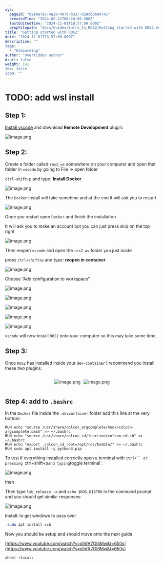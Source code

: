```yaml
---
sys:
  pageId: "89e0a78c-4e2b-4070-b327-d28cb0694742"
  createdTime: "2024-08-21T00:24:00.000Z"
  lastEditedTime: "2024-11-01T18:57:00.000Z"
  propFilepath: "docs/Guides/intro_to_ROS2/Getting started with ROS2.md"
title: "Getting started with ROS2"
date: "2024-11-01T18:57:00.000Z"
description: ""
tags:
  - "Onboarding"
author: "Overridden author"
draft: false
weight: 141
toc: false
icon: ""
---
```


# TODO: add wsl install

## Step 1:

[Install vscode](https://code.visualstudio.com/download) and download **Remote Development** plugin:

![image.png](https://prod-files-secure.s3.us-west-2.amazonaws.com/d518164a-d88e-44d1-a4ee-3adb3bd8bce0/efb52993-1881-4a40-b95e-6f020334f022/image.png?X-Amz-Algorithm=AWS4-HMAC-SHA256&X-Amz-Content-Sha256=UNSIGNED-PAYLOAD&X-Amz-Credential=ASIAZI2LB466472NU5BR%2F20250331%2Fus-west-2%2Fs3%2Faws4_request&X-Amz-Date=20250331T181118Z&X-Amz-Expires=3600&X-Amz-Security-Token=IQoJb3JpZ2luX2VjEEEaCXVzLXdlc3QtMiJHMEUCIQDc6EQh%2BgSoD9k5OoQj7RmS0q2XdaDw8%2FU4poiAlHL8owIgETIPsg9APaC6teSJ%2FO6aCoeevKx3n%2F7UdFjCkmI%2FuVwqiAQIqv%2F%2F%2F%2F%2F%2F%2F%2F%2F%2FARAAGgw2Mzc0MjMxODM4MDUiDFQmnHPIjimWrkERNSrcA%2FC91a0AWw9%2Fbl97U5hXE8Z%2Fo5DsJL0vylJcNhZ4jNMCq7AUjLYu%2BZdzPTs4kC9OcTwPgxp2YDPPfGGnDQd8m3UAJBmzvtNzIYlNzmn4fj9fL7qkVPu2ObNPGMFa%2BVXN8rEkLdI0age4R%2B%2B%2B9ugBAmgrFP29UQ8axWJhEzdiipwQJ0gX1OkrFLa12%2BXsPUtZ8OP%2BCsoxCxhMqa4OiWeRM4dct7s8f10t6o9zchNEh3WlHBCmE66buMuLJJeC%2FnEfJRi2gmxxyIpRGzTCFI4bLYw%2FixCV8ex4asxwDgfQMzjH62SfkkUDtN7daL8FEuVP%2FzCWwFcMY%2BosPYuhWSYtyC9ZFVVWfZYwwBZYNCJEDzX4RX0TtMpi7ZdW6bnWfXizHkKg8wpkoTiRiHqtqHFqOzCJtXbSsPmyiwSGHy2ssUswgth4B1BjLlvywouS7t26kExSXikyZMtZPXKrYLUIkqSilb66KPIt2qwZ%2B6oQPndIGSurFYD2VDvP4FeK8b00L%2BSxA%2B3vNx6fpi3j2YTMBQF0Syi4i%2B4hmN9KeONGfKPGEnV615CfQuDO1XO8kFea7LzgzhX5jTy6SWvtP%2BllAZ3%2FyH5vZJQa2AV2J1wtSnfQ6hw6R5mDRV86PVClMKScq78GOqUBFs64XurZZxC5gTxujeX03uV4O%2FoJFH3CkacDB8eG8oHgp037A2StYPmpMFFcLRit5raEWMlU7mLx5bVE2q0pJMukjLZuSY4usOh4J%2Ft%2Bwpx9avqwrojgUl8%2FyllNuyhJffohtIsPrCyDuLW5hLQIUlDdpxMZvBzCjjGU9zaCDVtkPTsZD84mHJ4YIfCu9Ko43aU5s7CnCre0KUS95FAwUiABHHhT&X-Amz-Signature=8d1a0ed8f1338456e3b92653e92097802213dd8ac1542dd37372a187a6dc1ab7&X-Amz-SignedHeaders=host&x-id=GetObject)

## Step 2:

Create a folder called `ros2_ws` somewhere on your computer and open that folder in `vscode` by going to File → open folder 

`ctrl+shift+p` and type: **Install Docker**

![image.png](https://prod-files-secure.s3.us-west-2.amazonaws.com/d518164a-d88e-44d1-a4ee-3adb3bd8bce0/2269dc0e-1cd5-47ff-bceb-c04ad9b2eab0/image.png?X-Amz-Algorithm=AWS4-HMAC-SHA256&X-Amz-Content-Sha256=UNSIGNED-PAYLOAD&X-Amz-Credential=ASIAZI2LB466472NU5BR%2F20250331%2Fus-west-2%2Fs3%2Faws4_request&X-Amz-Date=20250331T181118Z&X-Amz-Expires=3600&X-Amz-Security-Token=IQoJb3JpZ2luX2VjEEEaCXVzLXdlc3QtMiJHMEUCIQDc6EQh%2BgSoD9k5OoQj7RmS0q2XdaDw8%2FU4poiAlHL8owIgETIPsg9APaC6teSJ%2FO6aCoeevKx3n%2F7UdFjCkmI%2FuVwqiAQIqv%2F%2F%2F%2F%2F%2F%2F%2F%2F%2FARAAGgw2Mzc0MjMxODM4MDUiDFQmnHPIjimWrkERNSrcA%2FC91a0AWw9%2Fbl97U5hXE8Z%2Fo5DsJL0vylJcNhZ4jNMCq7AUjLYu%2BZdzPTs4kC9OcTwPgxp2YDPPfGGnDQd8m3UAJBmzvtNzIYlNzmn4fj9fL7qkVPu2ObNPGMFa%2BVXN8rEkLdI0age4R%2B%2B%2B9ugBAmgrFP29UQ8axWJhEzdiipwQJ0gX1OkrFLa12%2BXsPUtZ8OP%2BCsoxCxhMqa4OiWeRM4dct7s8f10t6o9zchNEh3WlHBCmE66buMuLJJeC%2FnEfJRi2gmxxyIpRGzTCFI4bLYw%2FixCV8ex4asxwDgfQMzjH62SfkkUDtN7daL8FEuVP%2FzCWwFcMY%2BosPYuhWSYtyC9ZFVVWfZYwwBZYNCJEDzX4RX0TtMpi7ZdW6bnWfXizHkKg8wpkoTiRiHqtqHFqOzCJtXbSsPmyiwSGHy2ssUswgth4B1BjLlvywouS7t26kExSXikyZMtZPXKrYLUIkqSilb66KPIt2qwZ%2B6oQPndIGSurFYD2VDvP4FeK8b00L%2BSxA%2B3vNx6fpi3j2YTMBQF0Syi4i%2B4hmN9KeONGfKPGEnV615CfQuDO1XO8kFea7LzgzhX5jTy6SWvtP%2BllAZ3%2FyH5vZJQa2AV2J1wtSnfQ6hw6R5mDRV86PVClMKScq78GOqUBFs64XurZZxC5gTxujeX03uV4O%2FoJFH3CkacDB8eG8oHgp037A2StYPmpMFFcLRit5raEWMlU7mLx5bVE2q0pJMukjLZuSY4usOh4J%2Ft%2Bwpx9avqwrojgUl8%2FyllNuyhJffohtIsPrCyDuLW5hLQIUlDdpxMZvBzCjjGU9zaCDVtkPTsZD84mHJ4YIfCu9Ko43aU5s7CnCre0KUS95FAwUiABHHhT&X-Amz-Signature=017c081ff1ba68b5c12fa102f1f696079aa56581c570db0bfbc2a100329fde7c&X-Amz-SignedHeaders=host&x-id=GetObject)

The `Docker` install will take sometime and at the end it will ask you to restart

![image.png](https://prod-files-secure.s3.us-west-2.amazonaws.com/d518164a-d88e-44d1-a4ee-3adb3bd8bce0/ed233f78-be33-4b1f-b89c-9c346c0e961e/image.png?X-Amz-Algorithm=AWS4-HMAC-SHA256&X-Amz-Content-Sha256=UNSIGNED-PAYLOAD&X-Amz-Credential=ASIAZI2LB466472NU5BR%2F20250331%2Fus-west-2%2Fs3%2Faws4_request&X-Amz-Date=20250331T181118Z&X-Amz-Expires=3600&X-Amz-Security-Token=IQoJb3JpZ2luX2VjEEEaCXVzLXdlc3QtMiJHMEUCIQDc6EQh%2BgSoD9k5OoQj7RmS0q2XdaDw8%2FU4poiAlHL8owIgETIPsg9APaC6teSJ%2FO6aCoeevKx3n%2F7UdFjCkmI%2FuVwqiAQIqv%2F%2F%2F%2F%2F%2F%2F%2F%2F%2FARAAGgw2Mzc0MjMxODM4MDUiDFQmnHPIjimWrkERNSrcA%2FC91a0AWw9%2Fbl97U5hXE8Z%2Fo5DsJL0vylJcNhZ4jNMCq7AUjLYu%2BZdzPTs4kC9OcTwPgxp2YDPPfGGnDQd8m3UAJBmzvtNzIYlNzmn4fj9fL7qkVPu2ObNPGMFa%2BVXN8rEkLdI0age4R%2B%2B%2B9ugBAmgrFP29UQ8axWJhEzdiipwQJ0gX1OkrFLa12%2BXsPUtZ8OP%2BCsoxCxhMqa4OiWeRM4dct7s8f10t6o9zchNEh3WlHBCmE66buMuLJJeC%2FnEfJRi2gmxxyIpRGzTCFI4bLYw%2FixCV8ex4asxwDgfQMzjH62SfkkUDtN7daL8FEuVP%2FzCWwFcMY%2BosPYuhWSYtyC9ZFVVWfZYwwBZYNCJEDzX4RX0TtMpi7ZdW6bnWfXizHkKg8wpkoTiRiHqtqHFqOzCJtXbSsPmyiwSGHy2ssUswgth4B1BjLlvywouS7t26kExSXikyZMtZPXKrYLUIkqSilb66KPIt2qwZ%2B6oQPndIGSurFYD2VDvP4FeK8b00L%2BSxA%2B3vNx6fpi3j2YTMBQF0Syi4i%2B4hmN9KeONGfKPGEnV615CfQuDO1XO8kFea7LzgzhX5jTy6SWvtP%2BllAZ3%2FyH5vZJQa2AV2J1wtSnfQ6hw6R5mDRV86PVClMKScq78GOqUBFs64XurZZxC5gTxujeX03uV4O%2FoJFH3CkacDB8eG8oHgp037A2StYPmpMFFcLRit5raEWMlU7mLx5bVE2q0pJMukjLZuSY4usOh4J%2Ft%2Bwpx9avqwrojgUl8%2FyllNuyhJffohtIsPrCyDuLW5hLQIUlDdpxMZvBzCjjGU9zaCDVtkPTsZD84mHJ4YIfCu9Ko43aU5s7CnCre0KUS95FAwUiABHHhT&X-Amz-Signature=1021ea7a5a4adcf8b35a7a440927eafc80e12e8e4c7b97263f902c3d67528809&X-Amz-SignedHeaders=host&x-id=GetObject)

Once you restart open `Docker` and finish the installation

It will ask you to make an account but you can just press skip on the top right

![image.png](https://prod-files-secure.s3.us-west-2.amazonaws.com/d518164a-d88e-44d1-a4ee-3adb3bd8bce0/21010ad9-1659-4fd9-9f59-9932a09b2a3d/image.png?X-Amz-Algorithm=AWS4-HMAC-SHA256&X-Amz-Content-Sha256=UNSIGNED-PAYLOAD&X-Amz-Credential=ASIAZI2LB466472NU5BR%2F20250331%2Fus-west-2%2Fs3%2Faws4_request&X-Amz-Date=20250331T181118Z&X-Amz-Expires=3600&X-Amz-Security-Token=IQoJb3JpZ2luX2VjEEEaCXVzLXdlc3QtMiJHMEUCIQDc6EQh%2BgSoD9k5OoQj7RmS0q2XdaDw8%2FU4poiAlHL8owIgETIPsg9APaC6teSJ%2FO6aCoeevKx3n%2F7UdFjCkmI%2FuVwqiAQIqv%2F%2F%2F%2F%2F%2F%2F%2F%2F%2FARAAGgw2Mzc0MjMxODM4MDUiDFQmnHPIjimWrkERNSrcA%2FC91a0AWw9%2Fbl97U5hXE8Z%2Fo5DsJL0vylJcNhZ4jNMCq7AUjLYu%2BZdzPTs4kC9OcTwPgxp2YDPPfGGnDQd8m3UAJBmzvtNzIYlNzmn4fj9fL7qkVPu2ObNPGMFa%2BVXN8rEkLdI0age4R%2B%2B%2B9ugBAmgrFP29UQ8axWJhEzdiipwQJ0gX1OkrFLa12%2BXsPUtZ8OP%2BCsoxCxhMqa4OiWeRM4dct7s8f10t6o9zchNEh3WlHBCmE66buMuLJJeC%2FnEfJRi2gmxxyIpRGzTCFI4bLYw%2FixCV8ex4asxwDgfQMzjH62SfkkUDtN7daL8FEuVP%2FzCWwFcMY%2BosPYuhWSYtyC9ZFVVWfZYwwBZYNCJEDzX4RX0TtMpi7ZdW6bnWfXizHkKg8wpkoTiRiHqtqHFqOzCJtXbSsPmyiwSGHy2ssUswgth4B1BjLlvywouS7t26kExSXikyZMtZPXKrYLUIkqSilb66KPIt2qwZ%2B6oQPndIGSurFYD2VDvP4FeK8b00L%2BSxA%2B3vNx6fpi3j2YTMBQF0Syi4i%2B4hmN9KeONGfKPGEnV615CfQuDO1XO8kFea7LzgzhX5jTy6SWvtP%2BllAZ3%2FyH5vZJQa2AV2J1wtSnfQ6hw6R5mDRV86PVClMKScq78GOqUBFs64XurZZxC5gTxujeX03uV4O%2FoJFH3CkacDB8eG8oHgp037A2StYPmpMFFcLRit5raEWMlU7mLx5bVE2q0pJMukjLZuSY4usOh4J%2Ft%2Bwpx9avqwrojgUl8%2FyllNuyhJffohtIsPrCyDuLW5hLQIUlDdpxMZvBzCjjGU9zaCDVtkPTsZD84mHJ4YIfCu9Ko43aU5s7CnCre0KUS95FAwUiABHHhT&X-Amz-Signature=62b15dc35c8fb25d70b8d03c331d25cf38e037aeb93dffd9eb2825258bfd0e2f&X-Amz-SignedHeaders=host&x-id=GetObject)

Then reopen `vscode` and open the `ros2_ws` folder you just made

press `ctrl+shift+p` and type: **reopen in container**

![image.png](https://prod-files-secure.s3.us-west-2.amazonaws.com/d518164a-d88e-44d1-a4ee-3adb3bd8bce0/4e93b8c2-41ad-488c-8095-c74205196118/image.png?X-Amz-Algorithm=AWS4-HMAC-SHA256&X-Amz-Content-Sha256=UNSIGNED-PAYLOAD&X-Amz-Credential=ASIAZI2LB466472NU5BR%2F20250331%2Fus-west-2%2Fs3%2Faws4_request&X-Amz-Date=20250331T181118Z&X-Amz-Expires=3600&X-Amz-Security-Token=IQoJb3JpZ2luX2VjEEEaCXVzLXdlc3QtMiJHMEUCIQDc6EQh%2BgSoD9k5OoQj7RmS0q2XdaDw8%2FU4poiAlHL8owIgETIPsg9APaC6teSJ%2FO6aCoeevKx3n%2F7UdFjCkmI%2FuVwqiAQIqv%2F%2F%2F%2F%2F%2F%2F%2F%2F%2FARAAGgw2Mzc0MjMxODM4MDUiDFQmnHPIjimWrkERNSrcA%2FC91a0AWw9%2Fbl97U5hXE8Z%2Fo5DsJL0vylJcNhZ4jNMCq7AUjLYu%2BZdzPTs4kC9OcTwPgxp2YDPPfGGnDQd8m3UAJBmzvtNzIYlNzmn4fj9fL7qkVPu2ObNPGMFa%2BVXN8rEkLdI0age4R%2B%2B%2B9ugBAmgrFP29UQ8axWJhEzdiipwQJ0gX1OkrFLa12%2BXsPUtZ8OP%2BCsoxCxhMqa4OiWeRM4dct7s8f10t6o9zchNEh3WlHBCmE66buMuLJJeC%2FnEfJRi2gmxxyIpRGzTCFI4bLYw%2FixCV8ex4asxwDgfQMzjH62SfkkUDtN7daL8FEuVP%2FzCWwFcMY%2BosPYuhWSYtyC9ZFVVWfZYwwBZYNCJEDzX4RX0TtMpi7ZdW6bnWfXizHkKg8wpkoTiRiHqtqHFqOzCJtXbSsPmyiwSGHy2ssUswgth4B1BjLlvywouS7t26kExSXikyZMtZPXKrYLUIkqSilb66KPIt2qwZ%2B6oQPndIGSurFYD2VDvP4FeK8b00L%2BSxA%2B3vNx6fpi3j2YTMBQF0Syi4i%2B4hmN9KeONGfKPGEnV615CfQuDO1XO8kFea7LzgzhX5jTy6SWvtP%2BllAZ3%2FyH5vZJQa2AV2J1wtSnfQ6hw6R5mDRV86PVClMKScq78GOqUBFs64XurZZxC5gTxujeX03uV4O%2FoJFH3CkacDB8eG8oHgp037A2StYPmpMFFcLRit5raEWMlU7mLx5bVE2q0pJMukjLZuSY4usOh4J%2Ft%2Bwpx9avqwrojgUl8%2FyllNuyhJffohtIsPrCyDuLW5hLQIUlDdpxMZvBzCjjGU9zaCDVtkPTsZD84mHJ4YIfCu9Ko43aU5s7CnCre0KUS95FAwUiABHHhT&X-Amz-Signature=458f78a56fb1bd87b873d51f21c3b32b04a677f01f702ebe7ab29ceb12047f57&X-Amz-SignedHeaders=host&x-id=GetObject)

Choose “Add configuration to workspace”

![image.png](https://prod-files-secure.s3.us-west-2.amazonaws.com/d518164a-d88e-44d1-a4ee-3adb3bd8bce0/9560b282-5060-4989-ba37-97e7b2c22476/image.png?X-Amz-Algorithm=AWS4-HMAC-SHA256&X-Amz-Content-Sha256=UNSIGNED-PAYLOAD&X-Amz-Credential=ASIAZI2LB466472NU5BR%2F20250331%2Fus-west-2%2Fs3%2Faws4_request&X-Amz-Date=20250331T181118Z&X-Amz-Expires=3600&X-Amz-Security-Token=IQoJb3JpZ2luX2VjEEEaCXVzLXdlc3QtMiJHMEUCIQDc6EQh%2BgSoD9k5OoQj7RmS0q2XdaDw8%2FU4poiAlHL8owIgETIPsg9APaC6teSJ%2FO6aCoeevKx3n%2F7UdFjCkmI%2FuVwqiAQIqv%2F%2F%2F%2F%2F%2F%2F%2F%2F%2FARAAGgw2Mzc0MjMxODM4MDUiDFQmnHPIjimWrkERNSrcA%2FC91a0AWw9%2Fbl97U5hXE8Z%2Fo5DsJL0vylJcNhZ4jNMCq7AUjLYu%2BZdzPTs4kC9OcTwPgxp2YDPPfGGnDQd8m3UAJBmzvtNzIYlNzmn4fj9fL7qkVPu2ObNPGMFa%2BVXN8rEkLdI0age4R%2B%2B%2B9ugBAmgrFP29UQ8axWJhEzdiipwQJ0gX1OkrFLa12%2BXsPUtZ8OP%2BCsoxCxhMqa4OiWeRM4dct7s8f10t6o9zchNEh3WlHBCmE66buMuLJJeC%2FnEfJRi2gmxxyIpRGzTCFI4bLYw%2FixCV8ex4asxwDgfQMzjH62SfkkUDtN7daL8FEuVP%2FzCWwFcMY%2BosPYuhWSYtyC9ZFVVWfZYwwBZYNCJEDzX4RX0TtMpi7ZdW6bnWfXizHkKg8wpkoTiRiHqtqHFqOzCJtXbSsPmyiwSGHy2ssUswgth4B1BjLlvywouS7t26kExSXikyZMtZPXKrYLUIkqSilb66KPIt2qwZ%2B6oQPndIGSurFYD2VDvP4FeK8b00L%2BSxA%2B3vNx6fpi3j2YTMBQF0Syi4i%2B4hmN9KeONGfKPGEnV615CfQuDO1XO8kFea7LzgzhX5jTy6SWvtP%2BllAZ3%2FyH5vZJQa2AV2J1wtSnfQ6hw6R5mDRV86PVClMKScq78GOqUBFs64XurZZxC5gTxujeX03uV4O%2FoJFH3CkacDB8eG8oHgp037A2StYPmpMFFcLRit5raEWMlU7mLx5bVE2q0pJMukjLZuSY4usOh4J%2Ft%2Bwpx9avqwrojgUl8%2FyllNuyhJffohtIsPrCyDuLW5hLQIUlDdpxMZvBzCjjGU9zaCDVtkPTsZD84mHJ4YIfCu9Ko43aU5s7CnCre0KUS95FAwUiABHHhT&X-Amz-Signature=b9a702457356c4ef5738ab11f73b9f2fa25262581b5701a6c7cb8a100ae4b3c4&X-Amz-SignedHeaders=host&x-id=GetObject)

![image.png](https://prod-files-secure.s3.us-west-2.amazonaws.com/d518164a-d88e-44d1-a4ee-3adb3bd8bce0/2ee63f81-886b-48e8-a553-dc6e5eac99e4/image.png?X-Amz-Algorithm=AWS4-HMAC-SHA256&X-Amz-Content-Sha256=UNSIGNED-PAYLOAD&X-Amz-Credential=ASIAZI2LB466472NU5BR%2F20250331%2Fus-west-2%2Fs3%2Faws4_request&X-Amz-Date=20250331T181118Z&X-Amz-Expires=3600&X-Amz-Security-Token=IQoJb3JpZ2luX2VjEEEaCXVzLXdlc3QtMiJHMEUCIQDc6EQh%2BgSoD9k5OoQj7RmS0q2XdaDw8%2FU4poiAlHL8owIgETIPsg9APaC6teSJ%2FO6aCoeevKx3n%2F7UdFjCkmI%2FuVwqiAQIqv%2F%2F%2F%2F%2F%2F%2F%2F%2F%2FARAAGgw2Mzc0MjMxODM4MDUiDFQmnHPIjimWrkERNSrcA%2FC91a0AWw9%2Fbl97U5hXE8Z%2Fo5DsJL0vylJcNhZ4jNMCq7AUjLYu%2BZdzPTs4kC9OcTwPgxp2YDPPfGGnDQd8m3UAJBmzvtNzIYlNzmn4fj9fL7qkVPu2ObNPGMFa%2BVXN8rEkLdI0age4R%2B%2B%2B9ugBAmgrFP29UQ8axWJhEzdiipwQJ0gX1OkrFLa12%2BXsPUtZ8OP%2BCsoxCxhMqa4OiWeRM4dct7s8f10t6o9zchNEh3WlHBCmE66buMuLJJeC%2FnEfJRi2gmxxyIpRGzTCFI4bLYw%2FixCV8ex4asxwDgfQMzjH62SfkkUDtN7daL8FEuVP%2FzCWwFcMY%2BosPYuhWSYtyC9ZFVVWfZYwwBZYNCJEDzX4RX0TtMpi7ZdW6bnWfXizHkKg8wpkoTiRiHqtqHFqOzCJtXbSsPmyiwSGHy2ssUswgth4B1BjLlvywouS7t26kExSXikyZMtZPXKrYLUIkqSilb66KPIt2qwZ%2B6oQPndIGSurFYD2VDvP4FeK8b00L%2BSxA%2B3vNx6fpi3j2YTMBQF0Syi4i%2B4hmN9KeONGfKPGEnV615CfQuDO1XO8kFea7LzgzhX5jTy6SWvtP%2BllAZ3%2FyH5vZJQa2AV2J1wtSnfQ6hw6R5mDRV86PVClMKScq78GOqUBFs64XurZZxC5gTxujeX03uV4O%2FoJFH3CkacDB8eG8oHgp037A2StYPmpMFFcLRit5raEWMlU7mLx5bVE2q0pJMukjLZuSY4usOh4J%2Ft%2Bwpx9avqwrojgUl8%2FyllNuyhJffohtIsPrCyDuLW5hLQIUlDdpxMZvBzCjjGU9zaCDVtkPTsZD84mHJ4YIfCu9Ko43aU5s7CnCre0KUS95FAwUiABHHhT&X-Amz-Signature=b64746e17fdfc4a262ac6fd9e1285ceed25bf979a59faca2989a7b82e1a90361&X-Amz-SignedHeaders=host&x-id=GetObject)

![image.png](https://prod-files-secure.s3.us-west-2.amazonaws.com/d518164a-d88e-44d1-a4ee-3adb3bd8bce0/ae1580b2-b048-407e-aed9-b584224a7a04/image.png?X-Amz-Algorithm=AWS4-HMAC-SHA256&X-Amz-Content-Sha256=UNSIGNED-PAYLOAD&X-Amz-Credential=ASIAZI2LB466472NU5BR%2F20250331%2Fus-west-2%2Fs3%2Faws4_request&X-Amz-Date=20250331T181118Z&X-Amz-Expires=3600&X-Amz-Security-Token=IQoJb3JpZ2luX2VjEEEaCXVzLXdlc3QtMiJHMEUCIQDc6EQh%2BgSoD9k5OoQj7RmS0q2XdaDw8%2FU4poiAlHL8owIgETIPsg9APaC6teSJ%2FO6aCoeevKx3n%2F7UdFjCkmI%2FuVwqiAQIqv%2F%2F%2F%2F%2F%2F%2F%2F%2F%2FARAAGgw2Mzc0MjMxODM4MDUiDFQmnHPIjimWrkERNSrcA%2FC91a0AWw9%2Fbl97U5hXE8Z%2Fo5DsJL0vylJcNhZ4jNMCq7AUjLYu%2BZdzPTs4kC9OcTwPgxp2YDPPfGGnDQd8m3UAJBmzvtNzIYlNzmn4fj9fL7qkVPu2ObNPGMFa%2BVXN8rEkLdI0age4R%2B%2B%2B9ugBAmgrFP29UQ8axWJhEzdiipwQJ0gX1OkrFLa12%2BXsPUtZ8OP%2BCsoxCxhMqa4OiWeRM4dct7s8f10t6o9zchNEh3WlHBCmE66buMuLJJeC%2FnEfJRi2gmxxyIpRGzTCFI4bLYw%2FixCV8ex4asxwDgfQMzjH62SfkkUDtN7daL8FEuVP%2FzCWwFcMY%2BosPYuhWSYtyC9ZFVVWfZYwwBZYNCJEDzX4RX0TtMpi7ZdW6bnWfXizHkKg8wpkoTiRiHqtqHFqOzCJtXbSsPmyiwSGHy2ssUswgth4B1BjLlvywouS7t26kExSXikyZMtZPXKrYLUIkqSilb66KPIt2qwZ%2B6oQPndIGSurFYD2VDvP4FeK8b00L%2BSxA%2B3vNx6fpi3j2YTMBQF0Syi4i%2B4hmN9KeONGfKPGEnV615CfQuDO1XO8kFea7LzgzhX5jTy6SWvtP%2BllAZ3%2FyH5vZJQa2AV2J1wtSnfQ6hw6R5mDRV86PVClMKScq78GOqUBFs64XurZZxC5gTxujeX03uV4O%2FoJFH3CkacDB8eG8oHgp037A2StYPmpMFFcLRit5raEWMlU7mLx5bVE2q0pJMukjLZuSY4usOh4J%2Ft%2Bwpx9avqwrojgUl8%2FyllNuyhJffohtIsPrCyDuLW5hLQIUlDdpxMZvBzCjjGU9zaCDVtkPTsZD84mHJ4YIfCu9Ko43aU5s7CnCre0KUS95FAwUiABHHhT&X-Amz-Signature=f3172130ea24355325b7b5434588842dc89f21dfdc1357e8e93917c362369b80&X-Amz-SignedHeaders=host&x-id=GetObject)

![image.png](https://prod-files-secure.s3.us-west-2.amazonaws.com/d518164a-d88e-44d1-a4ee-3adb3bd8bce0/53255b28-f75e-430f-b9e3-c0ac8577e42b/image.png?X-Amz-Algorithm=AWS4-HMAC-SHA256&X-Amz-Content-Sha256=UNSIGNED-PAYLOAD&X-Amz-Credential=ASIAZI2LB466472NU5BR%2F20250331%2Fus-west-2%2Fs3%2Faws4_request&X-Amz-Date=20250331T181118Z&X-Amz-Expires=3600&X-Amz-Security-Token=IQoJb3JpZ2luX2VjEEEaCXVzLXdlc3QtMiJHMEUCIQDc6EQh%2BgSoD9k5OoQj7RmS0q2XdaDw8%2FU4poiAlHL8owIgETIPsg9APaC6teSJ%2FO6aCoeevKx3n%2F7UdFjCkmI%2FuVwqiAQIqv%2F%2F%2F%2F%2F%2F%2F%2F%2F%2FARAAGgw2Mzc0MjMxODM4MDUiDFQmnHPIjimWrkERNSrcA%2FC91a0AWw9%2Fbl97U5hXE8Z%2Fo5DsJL0vylJcNhZ4jNMCq7AUjLYu%2BZdzPTs4kC9OcTwPgxp2YDPPfGGnDQd8m3UAJBmzvtNzIYlNzmn4fj9fL7qkVPu2ObNPGMFa%2BVXN8rEkLdI0age4R%2B%2B%2B9ugBAmgrFP29UQ8axWJhEzdiipwQJ0gX1OkrFLa12%2BXsPUtZ8OP%2BCsoxCxhMqa4OiWeRM4dct7s8f10t6o9zchNEh3WlHBCmE66buMuLJJeC%2FnEfJRi2gmxxyIpRGzTCFI4bLYw%2FixCV8ex4asxwDgfQMzjH62SfkkUDtN7daL8FEuVP%2FzCWwFcMY%2BosPYuhWSYtyC9ZFVVWfZYwwBZYNCJEDzX4RX0TtMpi7ZdW6bnWfXizHkKg8wpkoTiRiHqtqHFqOzCJtXbSsPmyiwSGHy2ssUswgth4B1BjLlvywouS7t26kExSXikyZMtZPXKrYLUIkqSilb66KPIt2qwZ%2B6oQPndIGSurFYD2VDvP4FeK8b00L%2BSxA%2B3vNx6fpi3j2YTMBQF0Syi4i%2B4hmN9KeONGfKPGEnV615CfQuDO1XO8kFea7LzgzhX5jTy6SWvtP%2BllAZ3%2FyH5vZJQa2AV2J1wtSnfQ6hw6R5mDRV86PVClMKScq78GOqUBFs64XurZZxC5gTxujeX03uV4O%2FoJFH3CkacDB8eG8oHgp037A2StYPmpMFFcLRit5raEWMlU7mLx5bVE2q0pJMukjLZuSY4usOh4J%2Ft%2Bwpx9avqwrojgUl8%2FyllNuyhJffohtIsPrCyDuLW5hLQIUlDdpxMZvBzCjjGU9zaCDVtkPTsZD84mHJ4YIfCu9Ko43aU5s7CnCre0KUS95FAwUiABHHhT&X-Amz-Signature=cf0bed2992a290d8c784bff91674d2fdcf5d02d7cdebebb7974b092d644826f7&X-Amz-SignedHeaders=host&x-id=GetObject)

![image.png](https://prod-files-secure.s3.us-west-2.amazonaws.com/d518164a-d88e-44d1-a4ee-3adb3bd8bce0/7c562767-5af9-4ffb-97d1-327bcdf4ee00/image.png?X-Amz-Algorithm=AWS4-HMAC-SHA256&X-Amz-Content-Sha256=UNSIGNED-PAYLOAD&X-Amz-Credential=ASIAZI2LB466472NU5BR%2F20250331%2Fus-west-2%2Fs3%2Faws4_request&X-Amz-Date=20250331T181118Z&X-Amz-Expires=3600&X-Amz-Security-Token=IQoJb3JpZ2luX2VjEEEaCXVzLXdlc3QtMiJHMEUCIQDc6EQh%2BgSoD9k5OoQj7RmS0q2XdaDw8%2FU4poiAlHL8owIgETIPsg9APaC6teSJ%2FO6aCoeevKx3n%2F7UdFjCkmI%2FuVwqiAQIqv%2F%2F%2F%2F%2F%2F%2F%2F%2F%2FARAAGgw2Mzc0MjMxODM4MDUiDFQmnHPIjimWrkERNSrcA%2FC91a0AWw9%2Fbl97U5hXE8Z%2Fo5DsJL0vylJcNhZ4jNMCq7AUjLYu%2BZdzPTs4kC9OcTwPgxp2YDPPfGGnDQd8m3UAJBmzvtNzIYlNzmn4fj9fL7qkVPu2ObNPGMFa%2BVXN8rEkLdI0age4R%2B%2B%2B9ugBAmgrFP29UQ8axWJhEzdiipwQJ0gX1OkrFLa12%2BXsPUtZ8OP%2BCsoxCxhMqa4OiWeRM4dct7s8f10t6o9zchNEh3WlHBCmE66buMuLJJeC%2FnEfJRi2gmxxyIpRGzTCFI4bLYw%2FixCV8ex4asxwDgfQMzjH62SfkkUDtN7daL8FEuVP%2FzCWwFcMY%2BosPYuhWSYtyC9ZFVVWfZYwwBZYNCJEDzX4RX0TtMpi7ZdW6bnWfXizHkKg8wpkoTiRiHqtqHFqOzCJtXbSsPmyiwSGHy2ssUswgth4B1BjLlvywouS7t26kExSXikyZMtZPXKrYLUIkqSilb66KPIt2qwZ%2B6oQPndIGSurFYD2VDvP4FeK8b00L%2BSxA%2B3vNx6fpi3j2YTMBQF0Syi4i%2B4hmN9KeONGfKPGEnV615CfQuDO1XO8kFea7LzgzhX5jTy6SWvtP%2BllAZ3%2FyH5vZJQa2AV2J1wtSnfQ6hw6R5mDRV86PVClMKScq78GOqUBFs64XurZZxC5gTxujeX03uV4O%2FoJFH3CkacDB8eG8oHgp037A2StYPmpMFFcLRit5raEWMlU7mLx5bVE2q0pJMukjLZuSY4usOh4J%2Ft%2Bwpx9avqwrojgUl8%2FyllNuyhJffohtIsPrCyDuLW5hLQIUlDdpxMZvBzCjjGU9zaCDVtkPTsZD84mHJ4YIfCu9Ko43aU5s7CnCre0KUS95FAwUiABHHhT&X-Amz-Signature=5e24fc585dab31f372c8de4c39f4ae38df08800ca6ba4aa47fa7a0718ea5df71&X-Amz-SignedHeaders=host&x-id=GetObject)

`vscode` will now install `ROS2` onto your computer so this may take some time.

## Step 3:

Once `ROS2` has installed inside your `dev-container` I recommend you install these two plugins:

<div style="display: flex;flex-direction: row; column-gap:10px; max-width: 630px;justify-content: center;">
<div>

![image.png](https://prod-files-secure.s3.us-west-2.amazonaws.com/d518164a-d88e-44d1-a4ee-3adb3bd8bce0/3fc3d550-5a54-4ba1-ba6b-faa01cdb7369/image.png?X-Amz-Algorithm=AWS4-HMAC-SHA256&X-Amz-Content-Sha256=UNSIGNED-PAYLOAD&X-Amz-Credential=ASIAZI2LB466REQ5BYOO%2F20250331%2Fus-west-2%2Fs3%2Faws4_request&X-Amz-Date=20250331T181121Z&X-Amz-Expires=3600&X-Amz-Security-Token=IQoJb3JpZ2luX2VjEEIaCXVzLXdlc3QtMiJIMEYCIQCmvpK7aoNDAp8nblsIao2jgtIi3hwC6bRf1CALdzY7kQIhAIsuz2lNbAOx6eDG4ooGagoMcj%2FNRlliHt4EsFRLo4kDKogECKr%2F%2F%2F%2F%2F%2F%2F%2F%2F%2FwEQABoMNjM3NDIzMTgzODA1IgxYg%2BzG8PNxGr9jPyAq3ANkcv4V6GXGQJ8oLXbL9FUAsZEMDsLJvuywCkW1Z%2Bwj74ExjyqDmDoKGLOqMPmZIm9znj2bOvNPx0qDOQMmy8X79Z%2FZL7ggVNQMWAWelwoUSKp0kTULfjziOlBhOe%2BXhENpSUk6GsVg43uepQJZfrdhs4nyvrFSBF2Bz32PFfgR%2BaLpqTv4FUoP49Sqo7T7t2Oe%2B6pYIaejt5EYVpeAIaQDDHrKc0dqNg3DireN3mIm5cmEKzWKvWOkJ2a97rDxDw5XN%2FsLknHlXzYKaX6hFlSd3Y1RHL8S6De8vFGYlT3%2BVAjuUUKUhX5KonYlEIBZpVdN69qGyljBobLD%2B%2BaELAmkXsg6tjPROUJWw6AjH3qkorqTtMaGN5gNobPLMj72oFag%2B05miGl2OmU5mx2Jd25jsEOsAhT3ncIcu1c8qZPEcJnNE4beRJqCjgcVZkJxqzqNeqgBaDWOKv3RKPVZdnE%2BLLPqd6VXlvVe5NG9uemBn5y2jKMN6gNijLQY9CEHRrHDPxgudecTnqxMnkZSxhgYVjsp%2Fb1XiWL%2FBWS%2B0M77TYtrtt%2BeeMUAvjvAnf5XRRdNng%2F17cVCOAIODz2Bf8R1xHfEJUe25rwc1WZyUqlMM4cj5IC7aYxx81aspDDunKu%2FBjqkAeH9m5aVNZA5b0ngj%2Bbbvt%2BsGmFOdSanKvbbjEseFR3E7hyLho5tKT6yfL7LWcFtr5fxB0P4PBaKqY3Ag4jt8j%2B%2BbfNgPZEP3YgjKSy%2BfkLIVQthY51BlzDlCnzc0IH47EissdaspxLwmoA6R%2B2ZYcpW5dZkF8vySnCm9yqvVgOtV%2BgKqYYGvYKHmtb5Vt61e0erP6cg7vbav29j%2FcGyX5tgls0e&X-Amz-Signature=ad65dd3e7979ce472f31767c235ea647300f0882ae82a240a1cd080b118d3e79&X-Amz-SignedHeaders=host&x-id=GetObject)

</div>
<div>

![image.png](https://prod-files-secure.s3.us-west-2.amazonaws.com/d518164a-d88e-44d1-a4ee-3adb3bd8bce0/d994cc66-13c2-4093-a5a3-f84cf4601a82/image.png?X-Amz-Algorithm=AWS4-HMAC-SHA256&X-Amz-Content-Sha256=UNSIGNED-PAYLOAD&X-Amz-Credential=ASIAZI2LB466TNZQJIAQ%2F20250331%2Fus-west-2%2Fs3%2Faws4_request&X-Amz-Date=20250331T181121Z&X-Amz-Expires=3600&X-Amz-Security-Token=IQoJb3JpZ2luX2VjEEEaCXVzLXdlc3QtMiJHMEUCIBWmFwSLkeSzljoDEiRt069pUp9utrnPpJhDIJYbLBo2AiEAjuyesYTx%2BgqtZ2jyHV6%2Br%2BE%2BDx%2F46czahSpLFn062roqiAQIqv%2F%2F%2F%2F%2F%2F%2F%2F%2F%2FARAAGgw2Mzc0MjMxODM4MDUiDJzreJHFzIZo0rBRayrcAzMY6Fj0Pys2aJhiSvV8sw6JptMDeAKnQjBHpHRGVnk2qJF02bgD3L9nv4gXt0dPlNOpRcQ7HpoHoDS%2Fi9ZBpZfvVioWmQjQKyYPntGxnUhrrBKPJDr%2BVsSa%2BeEYhYOPdDZNomiwk3rllb3wCGx9F7HCOmSqEseslkVk%2FKDUPZaCYYnbaucq3LrU8mrejwf2tCUui4lTYGlkz%2FsZnGjTB3k0xPdJ2DdJs170WzqRZoKaKyf5z3cTH6vFHA6B1smQZRatO8dM8fq0W70%2BKeF%2BnFfoDu%2BFr4354VQHPlkV5Phsihcue50WgTAW1iiQVR9DEUWmid%2BjCnoies1F0TMkGExmjNK48Sg1ReYf%2BMTV4wg7QyHLpkvT9BGwHkgyTwnr5g%2FHv4xczGa4q3BrbMnmdwy4Sixz0S0h4jSX1BQ6LrlRVL9q3rQ7sD%2ByLlmDN8PNpQXesIvVuqcbRE8pA2P0VlNkxETr6GiO6JfBjo1JATJtJ0O15bFeqD7XIUYYDi1PMxWHaJiToquQ5XhlGhQPIVgRNibwgxRCBN2AdSsLh8%2BenKYm66ZWfyjmwja9Bxjp2Bdk799LqUw%2BPGFNZZnZHQB7AUnrZKD%2F7XHPoXSHRv85aXf18rWIb6X957EUMKCcq78GOqUBQ593LgMmQsRdLpbBs4aTBv5ghtUlltXv8cX%2FLpw94wUpR34xSQDGMpqh1BrNsfU%2FhMlG%2FuZ0vxpgtAb5flQ3qQftqeSDf%2F6Iy9MT5WkSKKMexRiD5yT4fuoDxVwQ8W5SQIMhYK4zAk1DaqHXjVStaRecBD2AmjlBWJAT6%2BKf44eiglK%2BEX41%2B2Njdm4tCQZLfaBzdjPyv2YfEakMjnCczaq58IAd&X-Amz-Signature=bc2802589b72858570213438a5bc350a9668f82cb81da26c8b1145cfa3205a38&X-Amz-SignedHeaders=host&x-id=GetObject)

</div>
</div>

## Step 4: add to `.bashrc`

In the `Docker` file inside the `.devcontainer` folder add this line at the very bottom: 

```docker
RUN echo "source /usr/share/colcon_argcomplete/hook/colcon-argcomplete.bash" >> ~/.bashrc
RUN echo "source /usr/share/colcon_cd/function/colcon_cd.sh" >> ~/.bashrc
RUN echo "export _colcon_cd_root=/opt/ros/humble/" >> ~/.bashrc
RUN sudo apt install -y python3-pip 
```

To test if everything installed correctly open a terminal with `ctrl+`` or pressing `ctrl+shift+p` and typing `toggle terminal`:

![image.png](https://prod-files-secure.s3.us-west-2.amazonaws.com/d518164a-d88e-44d1-a4ee-3adb3bd8bce0/6a4943d8-b04e-4c02-9a58-775f3384d1a5/image.png?X-Amz-Algorithm=AWS4-HMAC-SHA256&X-Amz-Content-Sha256=UNSIGNED-PAYLOAD&X-Amz-Credential=ASIAZI2LB466472NU5BR%2F20250331%2Fus-west-2%2Fs3%2Faws4_request&X-Amz-Date=20250331T181118Z&X-Amz-Expires=3600&X-Amz-Security-Token=IQoJb3JpZ2luX2VjEEEaCXVzLXdlc3QtMiJHMEUCIQDc6EQh%2BgSoD9k5OoQj7RmS0q2XdaDw8%2FU4poiAlHL8owIgETIPsg9APaC6teSJ%2FO6aCoeevKx3n%2F7UdFjCkmI%2FuVwqiAQIqv%2F%2F%2F%2F%2F%2F%2F%2F%2F%2FARAAGgw2Mzc0MjMxODM4MDUiDFQmnHPIjimWrkERNSrcA%2FC91a0AWw9%2Fbl97U5hXE8Z%2Fo5DsJL0vylJcNhZ4jNMCq7AUjLYu%2BZdzPTs4kC9OcTwPgxp2YDPPfGGnDQd8m3UAJBmzvtNzIYlNzmn4fj9fL7qkVPu2ObNPGMFa%2BVXN8rEkLdI0age4R%2B%2B%2B9ugBAmgrFP29UQ8axWJhEzdiipwQJ0gX1OkrFLa12%2BXsPUtZ8OP%2BCsoxCxhMqa4OiWeRM4dct7s8f10t6o9zchNEh3WlHBCmE66buMuLJJeC%2FnEfJRi2gmxxyIpRGzTCFI4bLYw%2FixCV8ex4asxwDgfQMzjH62SfkkUDtN7daL8FEuVP%2FzCWwFcMY%2BosPYuhWSYtyC9ZFVVWfZYwwBZYNCJEDzX4RX0TtMpi7ZdW6bnWfXizHkKg8wpkoTiRiHqtqHFqOzCJtXbSsPmyiwSGHy2ssUswgth4B1BjLlvywouS7t26kExSXikyZMtZPXKrYLUIkqSilb66KPIt2qwZ%2B6oQPndIGSurFYD2VDvP4FeK8b00L%2BSxA%2B3vNx6fpi3j2YTMBQF0Syi4i%2B4hmN9KeONGfKPGEnV615CfQuDO1XO8kFea7LzgzhX5jTy6SWvtP%2BllAZ3%2FyH5vZJQa2AV2J1wtSnfQ6hw6R5mDRV86PVClMKScq78GOqUBFs64XurZZxC5gTxujeX03uV4O%2FoJFH3CkacDB8eG8oHgp037A2StYPmpMFFcLRit5raEWMlU7mLx5bVE2q0pJMukjLZuSY4usOh4J%2Ft%2Bwpx9avqwrojgUl8%2FyllNuyhJffohtIsPrCyDuLW5hLQIUlDdpxMZvBzCjjGU9zaCDVtkPTsZD84mHJ4YIfCu9Ko43aU5s7CnCre0KUS95FAwUiABHHhT&X-Amz-Signature=bf0a7184dbc9b0f633b21ac5fa2b93f210909222b902f2ad83d60df164535e09&X-Amz-SignedHeaders=host&x-id=GetObject)

then 

Then type `lsb_release -a` and `echo $ROS_DISTRO` in the command prompt and you should get similar responses:

![image.png](https://prod-files-secure.s3.us-west-2.amazonaws.com/d518164a-d88e-44d1-a4ee-3adb3bd8bce0/3e635dec-a805-4e85-8b9e-d000e5b71a4e/image.png?X-Amz-Algorithm=AWS4-HMAC-SHA256&X-Amz-Content-Sha256=UNSIGNED-PAYLOAD&X-Amz-Credential=ASIAZI2LB466472NU5BR%2F20250331%2Fus-west-2%2Fs3%2Faws4_request&X-Amz-Date=20250331T181118Z&X-Amz-Expires=3600&X-Amz-Security-Token=IQoJb3JpZ2luX2VjEEEaCXVzLXdlc3QtMiJHMEUCIQDc6EQh%2BgSoD9k5OoQj7RmS0q2XdaDw8%2FU4poiAlHL8owIgETIPsg9APaC6teSJ%2FO6aCoeevKx3n%2F7UdFjCkmI%2FuVwqiAQIqv%2F%2F%2F%2F%2F%2F%2F%2F%2F%2FARAAGgw2Mzc0MjMxODM4MDUiDFQmnHPIjimWrkERNSrcA%2FC91a0AWw9%2Fbl97U5hXE8Z%2Fo5DsJL0vylJcNhZ4jNMCq7AUjLYu%2BZdzPTs4kC9OcTwPgxp2YDPPfGGnDQd8m3UAJBmzvtNzIYlNzmn4fj9fL7qkVPu2ObNPGMFa%2BVXN8rEkLdI0age4R%2B%2B%2B9ugBAmgrFP29UQ8axWJhEzdiipwQJ0gX1OkrFLa12%2BXsPUtZ8OP%2BCsoxCxhMqa4OiWeRM4dct7s8f10t6o9zchNEh3WlHBCmE66buMuLJJeC%2FnEfJRi2gmxxyIpRGzTCFI4bLYw%2FixCV8ex4asxwDgfQMzjH62SfkkUDtN7daL8FEuVP%2FzCWwFcMY%2BosPYuhWSYtyC9ZFVVWfZYwwBZYNCJEDzX4RX0TtMpi7ZdW6bnWfXizHkKg8wpkoTiRiHqtqHFqOzCJtXbSsPmyiwSGHy2ssUswgth4B1BjLlvywouS7t26kExSXikyZMtZPXKrYLUIkqSilb66KPIt2qwZ%2B6oQPndIGSurFYD2VDvP4FeK8b00L%2BSxA%2B3vNx6fpi3j2YTMBQF0Syi4i%2B4hmN9KeONGfKPGEnV615CfQuDO1XO8kFea7LzgzhX5jTy6SWvtP%2BllAZ3%2FyH5vZJQa2AV2J1wtSnfQ6hw6R5mDRV86PVClMKScq78GOqUBFs64XurZZxC5gTxujeX03uV4O%2FoJFH3CkacDB8eG8oHgp037A2StYPmpMFFcLRit5raEWMlU7mLx5bVE2q0pJMukjLZuSY4usOh4J%2Ft%2Bwpx9avqwrojgUl8%2FyllNuyhJffohtIsPrCyDuLW5hLQIUlDdpxMZvBzCjjGU9zaCDVtkPTsZD84mHJ4YIfCu9Ko43aU5s7CnCre0KUS95FAwUiABHHhT&X-Amz-Signature=f238591888801175fd581e85166146046929ebf2d40acf0464043a67903d4018&X-Amz-SignedHeaders=host&x-id=GetObject)

Install:  to get windows to pass over

```bash
 sudo apt install xcb
```

Now you should be setup and should move onto the next guide 

[https://www.youtube.com/watch?v=dihfA7Ol6Mw&t=650s](https://www.youtube.com/watch?v=dihfA7Ol6Mw&t=650s)

```python
xhost +local:
```
